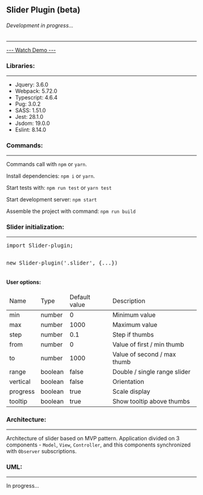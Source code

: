 <h2>Slider Plugin (beta)</h2>
<h6>Development in progress...</h6>
<hr>
<a href="#">--- Watch Demo ---</a>
<h3>Libraries:</h3>
<hr>
<ul>
<li>Jquery: 3.6.0</li>
<li>Webpack: 5.72.0</li>
<li>Typescript: 4.6.4</li>
<li>Pug: 3.0.2</li>
<li>SASS: 1.51.0</li>
<li>Jest: 28.1.0</li>
<li>Jsdom: 19.0.0</li>
<li>Eslint: 8.14.0</li>
</ul>

<h3>Commands:</h3>
<hr>
<p>Commands call with <code>npm</code> or <code>yarn</code>.</p>
<p>Install dependencies: <code>npm i</code> or <code>yarn</code>.</p>
<p>Start tests with: <code>npm run test</code> or <code>yarn test</code></p>
<p>Start development server: <code>npm start</code></p>
<p>Assemble the project with command: <code>npm run build</code> </p>

<h3>Slider initialization:</h3>
<hr>
<pre>
import Slider-plugin;

new Slider-plugin('.slider', {...})
</pre>

<h4>User options: </h4>
<table>
<thead>
<td>Name</td>
<td>Type</td>
<td>Default value</td>
<td>Description</td>
</thead>
<tbody>
<tr>
<td>min</td>
<td>number</td>
<td>0</td>
<td>Minimum value</td>
</tr>
<tr>
<td>max</td>
<td>number</td>
<td>1000</td>
<td>Maximum value</td>
</tr>
<tr>
<td>step</td>
<td>number</td>
<td>0.1</td>
<td>Step if thumbs</td>
</tr>
<tr>
<td>from</td>
<td>number</td>
<td>0</td>
<td>Value of first / min thumb</td>
</tr>
<tr>
<td>to</td>
<td>number</td>
<td>1000</td>
<td>Value of second / max thumb</td>
</tr>
<tr>
<td>range</td>
<td>boolean</td>
<td>false</td>
<td>Double / single range slider</td>
</tr>
<tr>
<td>vertical</td>
<td>boolean</td>
<td>false</td>
<td>Orientation</td>
</tr>
<tr>
<td>progress</td>
<td>boolean</td>
<td>true</td>
<td>Scale display</td>
</tr>
<tr>
<td>tooltip</td>
<td>boolean</td>
<td>true</td>
<td>Show tooltip above thumbs</td>
</tr>
</tbody>
</table>

<h3>Architecture:</h3>
<hr>
Architecture of slider based on MVP pattern. 
Application divided on 3 components - <code>Model</code>, <code>View</code>, <code>Controller</code>, 
and this components synchronized with <code>Observer</code> subscriptions.

<h3>UML:</h3>
<hr>
In progress...